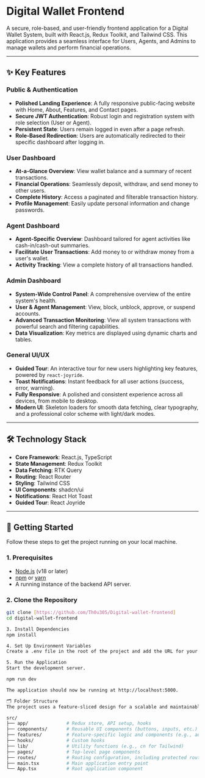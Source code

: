 # Digital Wallet Frontend

A secure, role-based, and user-friendly frontend application for a Digital Wallet System, built with React.js, Redux Toolkit, and Tailwind CSS. This application provides a seamless interface for Users, Agents, and Admins to manage wallets and perform financial operations.

---

## ✨ Key Features

###  Public & Authentication
-   **Polished Landing Experience**: A fully responsive public-facing website with Home, About, Features, and Contact pages.
-   **Secure JWT Authentication**: Robust login and registration system with role selection (User or Agent).
-   **Persistent State**: Users remain logged in even after a page refresh.
-   **Role-Based Redirection**: Users are automatically redirected to their specific dashboard after logging in.

### User Dashboard
-   **At-a-Glance Overview**: View wallet balance and a summary of recent transactions.
-   **Financial Operations**: Seamlessly deposit, withdraw, and send money to other users.
-   **Complete History**: Access a paginated and filterable transaction history.
-   **Profile Management**: Easily update personal information and change passwords.

### Agent Dashboard
-   **Agent-Specific Overview**: Dashboard tailored for agent activities like cash-in/cash-out summaries.
-   **Facilitate User Transactions**: Add money to or withdraw money from a user's wallet.
-   **Activity Tracking**: View a complete history of all transactions handled.

### Admin Dashboard
-   **System-Wide Control Panel**: A comprehensive overview of the entire system's health.
-   **User & Agent Management**: View, block, unblock, approve, or suspend accounts.
-   **Advanced Transaction Monitoring**: View all system transactions with powerful search and filtering capabilities.
-   **Data Visualization**: Key metrics are displayed using dynamic charts and tables.

### General UI/UX
-   **Guided Tour**: An interactive tour for new users highlighting key features, powered by `react-joyride`.
-   **Toast Notifications**: Instant feedback for all user actions (success, error, warning).
-   **Fully Responsive**: A polished and consistent experience across all devices, from mobile to desktop.
-   **Modern UI**: Skeleton loaders for smooth data fetching, clear typography, and a professional color scheme with light/dark modes.

---

## 🛠️ Technology Stack

-   **Core Framework**: React.js, TypeScript
-   **State Management**: Redux Toolkit
-   **Data Fetching**: RTK Query
-   **Routing**: React Router
-   **Styling**: Tailwind CSS
-   **UI Components**: shadcn/ui
-   **Notifications**: React Hot Toast
-   **Guided Tour**: React Joyride

---

## 🚀 Getting Started

Follow these steps to get the project running on your local machine.

### **1. Prerequisites**

-   [Node.js](https://nodejs.org/en/) (v18 or later)
-   [npm](https://www.npmjs.com/) or [yarn](https://yarnpkg.com/)
-   A running instance of the backend API server.

### **2. Clone the Repository**

```bash
git clone [https://github.com/Th0u305/Digital-wallet-frontend]
cd digital-wallet-frontend

3. Install Dependencies
npm install

4. Set Up Environment Variables
Create a .env file in the root of the project and add the URL for your backend API.

5. Run the Application
Start the development server.

npm run dev

The application should now be running at http://localhost:5000.

🗂️ Folder Structure
The project uses a feature-sliced design for a scalable and maintainable codebase.

src/
├── app/              # Redux store, API setup, hooks
├── components/       # Reusable UI components (buttons, inputs, etc.)
├── features/         # Feature-specific logic and components (e.g., auth, dashboard)
├── hooks/            # Custom hooks
├── lib/              # Utility functions (e.g., cn for Tailwind)
├── pages/            # Top-level page components
├── routes/           # Routing configuration, including protected routes
├── main.tsx          # Main application entry point
└── App.tsx           # Root application component
